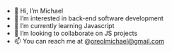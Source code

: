 - 👋 Hi, I’m Michael
- 👀 I’m interested in back-end software development 
- 🌱 I’m currently learning Javascript
- 💞️ I’m looking to collaborate on JS projects
- 📫 You can reach me at @oreolmichael@gmail.com

<!---
oreolmichael/oreolmichael is a ✨ special ✨ repository because its `README.md` (this file) appears on your GitHub profile.
You can click the Preview link to take a look at your changes.
--->
